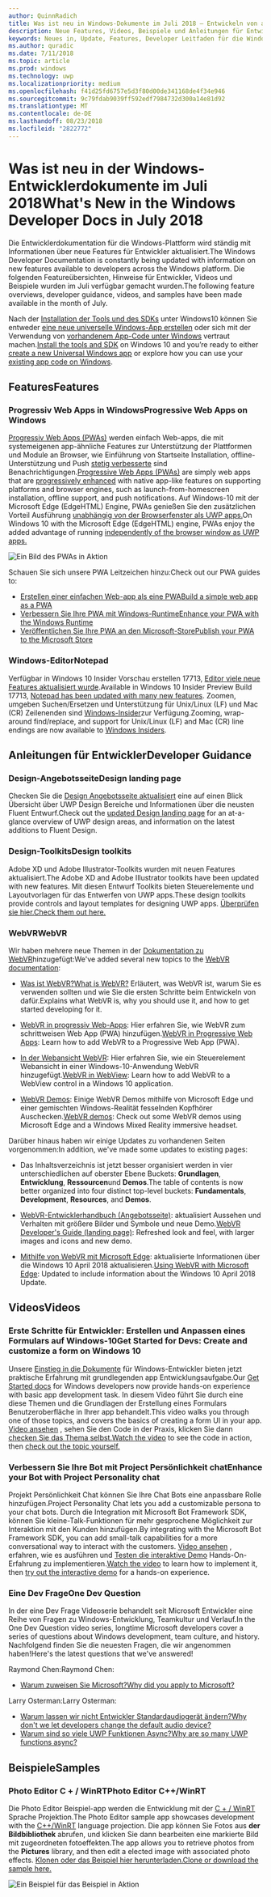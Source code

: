 ```yaml
---
author: QuinnRadich
title: Was ist neu in Windows-Dokumente im Juli 2018 – Entwickeln von apps UWP
description: Neue Features, Videos, Beispiele und Anleitungen für Entwickler wurden in der Windows-10-Entwicklerdokumentation für Juli 2018 hinzugefügt.
keywords: Neues in, Update, Features, Developer Leitfaden für die Windows-10, Juli
ms.author: quradic
ms.date: 7/11/2018
ms.topic: article
ms.prod: windows
ms.technology: uwp
ms.localizationpriority: medium
ms.openlocfilehash: f41d25fd6757e5d3f80d00de341168de4f34e946
ms.sourcegitcommit: 9c79fdab9039ff592edf7984732d300a14e81d92
ms.translationtype: MT
ms.contentlocale: de-DE
ms.lasthandoff: 08/23/2018
ms.locfileid: "2822772"
---
```

# <a name="whats-new-in-the-windows-developer-docs-in-july-2018"></a><span data-ttu-id="68a33-104">Was ist neu in der Windows-Entwicklerdokumente im Juli 2018</span><span class="sxs-lookup"><span data-stu-id="68a33-104">What's New in the Windows Developer Docs in July 2018</span></span>

<span data-ttu-id="68a33-105">Die Entwicklerdokumentation für die Windows-Plattform wird ständig mit Informationen über neue Features für Entwickler aktualisiert.</span><span class="sxs-lookup"><span data-stu-id="68a33-105">The Windows Developer Documentation is constantly being updated with information on new features available to developers across the Windows platform.</span></span> <span data-ttu-id="68a33-106">Die folgenden Featureübersichten, Hinweise für Entwickler, Videos und Beispiele wurden im Juli verfügbar gemacht wurden.</span><span class="sxs-lookup"><span data-stu-id="68a33-106">The following feature overviews, developer guidance, videos, and samples have been made available in the month of July.</span></span>

<span data-ttu-id="68a33-107">Nach der [Installation der Tools und des SDKs](http://go.microsoft.com/fwlink/?LinkId=821431) unter Windows10 können Sie entweder [eine neue universelle Windows-App erstellen](../get-started/create-uwp-apps.md) oder sich mit der Verwendung von [vorhandenem App-Code unter Windows](../porting/index.md) vertraut machen.</span><span class="sxs-lookup"><span data-stu-id="68a33-107">[Install the tools and SDK](http://go.microsoft.com/fwlink/?LinkId=821431) on Windows 10 and you’re ready to either [create a new Universal Windows app](../get-started/create-uwp-apps.md) or explore how you can use your [existing app code on Windows](../porting/index.md).</span></span>

## <a name="features"></a><span data-ttu-id="68a33-108">Features</span><span class="sxs-lookup"><span data-stu-id="68a33-108">Features</span></span>

### <a name="progressive-web-apps-on-windows"></a><span data-ttu-id="68a33-109">Progressiv Web Apps in Windows</span><span class="sxs-lookup"><span data-stu-id="68a33-109">Progressive Web Apps on Windows</span></span>

<span data-ttu-id="68a33-110">[Progressiv Web Apps (PWAs)](https://developer.microsoft.com/windows/pwa) werden einfach Web-apps, die mit systemeigenen app-ähnliche Features zur Unterstützung der Plattformen und Module an Browser, wie Einführung von Startseite Installation, offline-Unterstützung und Push [stetig verbesserte](https://wikipedia.org/wiki/Progressive_enhancement) sind Benachrichtigungen.</span><span class="sxs-lookup"><span data-stu-id="68a33-110">[Progressive Web Apps (PWAs)](https://developer.microsoft.com/windows/pwa) are simply web apps that are [progressively enhanced](https://wikipedia.org/wiki/Progressive_enhancement) with native app-like features on supporting platforms and browser engines, such as launch-from-homescreen installation, offline support, and push notifications.</span></span> <span data-ttu-id="68a33-111">Auf Windows-10 mit der Microsoft Edge (EdgeHTML) Engine, PWAs genießen Sie den zusätzlichen Vorteil Ausführung [unabhängig von der Browserfenster als UWP apps.](https://docs.microsoft.com/microsoft-edge/progressive-web-apps/windows-features)</span><span class="sxs-lookup"><span data-stu-id="68a33-111">On Windows 10 with the Microsoft Edge (EdgeHTML) engine, PWAs enjoy the added advantage of running [independently of the browser window as UWP apps.](https://docs.microsoft.com/microsoft-edge/progressive-web-apps/windows-features)</span></span>

![Ein Bild des PWAs in Aktion](images/progressive-web-apps.jpg)

<span data-ttu-id="68a33-113">Schauen Sie sich unsere PWA Leitzeichen hinzu:</span><span class="sxs-lookup"><span data-stu-id="68a33-113">Check out our PWA guides to:</span></span>

* [<span data-ttu-id="68a33-114">Erstellen einer einfachen Web-app als eine PWA</span><span class="sxs-lookup"><span data-stu-id="68a33-114">Build a simple web app as a PWA</span></span>](https://docs.microsoft.com/microsoft-edge/progressive-web-apps/get-started)
* [<span data-ttu-id="68a33-115">Verbessern Sie Ihre PWA mit Windows-Runtime</span><span class="sxs-lookup"><span data-stu-id="68a33-115">Enhance your PWA with the Windows Runtime</span></span>](https://docs.microsoft.com/en-us/microsoft-edge/progressive-web-apps/windows-features)
* [<span data-ttu-id="68a33-116">Veröffentlichen Sie Ihre PWA an den Microsoft-Store</span><span class="sxs-lookup"><span data-stu-id="68a33-116">Publish your PWA to the Microsoft Store</span></span>](https://docs.microsoft.com/microsoft-edge/progressive-web-apps/microsoft-store)

### <a name="notepad"></a><span data-ttu-id="68a33-117">Windows-Editor</span><span class="sxs-lookup"><span data-stu-id="68a33-117">Notepad</span></span>

<span data-ttu-id="68a33-118">Verfügbar in Windows 10 Insider Vorschau erstellen 17713, [Editor viele neue Features aktualisiert wurde](http://aka.ms/ant-man).</span><span class="sxs-lookup"><span data-stu-id="68a33-118">Available in Windows 10 Insider Preview Build 17713, [Notepad has been updated with many new features](http://aka.ms/ant-man).</span></span> <span data-ttu-id="68a33-119">Zoomen, umgeben Suchen/Ersetzen und Unterstützung für Unix/Linux (LF) und Mac (CR) Zeilenenden sind [Windows-Insider](https://insider.windows.com/)zur Verfügung.</span><span class="sxs-lookup"><span data-stu-id="68a33-119">Zooming, wrap-around find/replace, and support for Unix/Linux (LF) and Mac (CR) line endings are now available to [Windows Insiders](https://insider.windows.com/).</span></span> 

## <a name="developer-guidance"></a><span data-ttu-id="68a33-120">Anleitungen für Entwickler</span><span class="sxs-lookup"><span data-stu-id="68a33-120">Developer Guidance</span></span>

### <a name="design-landing-page"></a><span data-ttu-id="68a33-121">Design-Angebotsseite</span><span class="sxs-lookup"><span data-stu-id="68a33-121">Design landing page</span></span>

<span data-ttu-id="68a33-122">Checken Sie die [Design Angebotsseite aktualisiert](https://developer.microsoft.com/windows/apps/design) eine auf einen Blick Übersicht über UWP Design Bereiche und Informationen über die neusten Fluent Entwurf.</span><span class="sxs-lookup"><span data-stu-id="68a33-122">Check out the [updated Design landing page](https://developer.microsoft.com/windows/apps/design) for an at-a-glance overview of UWP design areas, and information on the latest additions to Fluent Design.</span></span>

### <a name="design-toolkits"></a><span data-ttu-id="68a33-123">Design-Toolkits</span><span class="sxs-lookup"><span data-stu-id="68a33-123">Design toolkits</span></span>

<span data-ttu-id="68a33-124">Adobe XD und Adobe Illustrator-Toolkits wurden mit neuen Features aktualisiert.</span><span class="sxs-lookup"><span data-stu-id="68a33-124">The Adobe XD and Adobe Illustrator toolkits have been updated with new features.</span></span> <span data-ttu-id="68a33-125">Mit diesen Entwurf Toolkits bieten Steuerelemente und Layoutvorlagen für das Entwerfen von UWP apps.</span><span class="sxs-lookup"><span data-stu-id="68a33-125">These design toolkits provide controls and layout templates for designing UWP apps.</span></span> [<span data-ttu-id="68a33-126">Überprüfen sie hier.</span><span class="sxs-lookup"><span data-stu-id="68a33-126">Check them out here.</span></span>](../design/downloads/index.md)

### <a name="webvr"></a><span data-ttu-id="68a33-127">WebVR</span><span class="sxs-lookup"><span data-stu-id="68a33-127">WebVR</span></span>

<span data-ttu-id="68a33-128">Wir haben mehrere neue Themen in der [Dokumentation zu WebVR](https://docs.microsoft.com/microsoft-edge/webvr/
)hinzugefügt:</span><span class="sxs-lookup"><span data-stu-id="68a33-128">We've added several new topics to the [WebVR documentation](https://docs.microsoft.com/microsoft-edge/webvr/
):</span></span>

* [<span data-ttu-id="68a33-129">Was ist WebVR?</span><span class="sxs-lookup"><span data-stu-id="68a33-129">What is WebVR?</span></span>](https://docs.microsoft.com/microsoft-edge/webvr/what-is-webvr
) <span data-ttu-id="68a33-130">Erläutert, was WebVR ist, warum Sie es verwenden sollten und wie Sie die ersten Schritte beim Entwickeln von dafür.</span><span class="sxs-lookup"><span data-stu-id="68a33-130">Explains what WebVR is, why you should use it, and how to get started developing for it.</span></span>

* <span data-ttu-id="68a33-131">[WebVR in progressiv Web-Apps](https://docs.microsoft.com/microsoft-edge/webvr/webvr-in-pwas): Hier erfahren Sie, wie WebVR zum schrittweisen Web App (PWA) hinzufügen.</span><span class="sxs-lookup"><span data-stu-id="68a33-131">[WebVR in Progressive Web Apps](https://docs.microsoft.com/microsoft-edge/webvr/webvr-in-pwas): Learn how to add WebVR to a Progressive Web App (PWA).</span></span>

* <span data-ttu-id="68a33-132">[In der Webansicht WebVR](https://docs.microsoft.com/microsoft-edge/webvr/webvr-in-webview): Hier erfahren Sie, wie ein Steuerelement Webansicht in einer Windows-10-Anwendung WebVR hinzugefügt.</span><span class="sxs-lookup"><span data-stu-id="68a33-132">[WebVR in WebView](https://docs.microsoft.com/microsoft-edge/webvr/webvr-in-webview): Learn how to add WebVR to a WebView control in a Windows 10 application.</span></span>

* <span data-ttu-id="68a33-133">[WebVR Demos](https://docs.microsoft.com/microsoft-edge/webvr/demos): Einige WebVR Demos mithilfe von Microsoft Edge und einer gemischten Windows-Realität fesselnden Kopfhörer Auschecken.</span><span class="sxs-lookup"><span data-stu-id="68a33-133">[WebVR demos](https://docs.microsoft.com/microsoft-edge/webvr/demos): Check out some WebVR demos using Microsoft Edge and a Windows Mixed Reality immersive headset.</span></span>

<span data-ttu-id="68a33-134">Darüber hinaus haben wir einige Updates zu vorhandenen Seiten vorgenommen:</span><span class="sxs-lookup"><span data-stu-id="68a33-134">In addition, we've made some updates to existing pages:</span></span>

* <span data-ttu-id="68a33-135">Das Inhaltsverzeichnis ist jetzt besser organisiert werden in vier unterschiedlichen auf oberster Ebene Buckets: **Grundlagen**, **Entwicklung**, **Ressourcen**und **Demos**.</span><span class="sxs-lookup"><span data-stu-id="68a33-135">The table of contents is now better organized into four distinct top-level buckets: **Fundamentals**, **Development**, **Resources**, and **Demos**.</span></span>

* <span data-ttu-id="68a33-136">[WebVR-Entwicklerhandbuch (Angebotsseite)](https://docs.microsoft.com/microsoft-edge/webvr/): aktualisiert Aussehen und Verhalten mit größere Bilder und Symbole und neue Demo.</span><span class="sxs-lookup"><span data-stu-id="68a33-136">[WebVR Developer's Guide (landing page)](https://docs.microsoft.com/microsoft-edge/webvr/): Refreshed look and feel, with larger images and icons and new demo.</span></span>

* <span data-ttu-id="68a33-137">[Mithilfe von WebVR mit Microsoft Edge](https://docs.microsoft.com/microsoft-edge/webvr/webvr-with-edge): aktualisierte Informationen über die Windows 10 April 2018 aktualisieren.</span><span class="sxs-lookup"><span data-stu-id="68a33-137">[Using WebVR with Microsoft Edge](https://docs.microsoft.com/microsoft-edge/webvr/webvr-with-edge): Updated to include information about the Windows 10 April 2018 Update.</span></span>

## <a name="videos"></a><span data-ttu-id="68a33-138">Videos</span><span class="sxs-lookup"><span data-stu-id="68a33-138">Videos</span></span>

### <a name="get-started-for-devs-create-and-customize-a-form-on-windows-10"></a><span data-ttu-id="68a33-139">Erste Schritte für Entwickler: Erstellen und Anpassen eines Formulars auf Windows-10</span><span class="sxs-lookup"><span data-stu-id="68a33-139">Get Started for Devs: Create and customize a form on Windows 10</span></span>

<span data-ttu-id="68a33-140">Unsere [Einstieg in die Dokumente](../get-started/index.md) für Windows-Entwickler bieten jetzt praktische Erfahrung mit grundlegenden app Entwicklungsaufgabe.</span><span class="sxs-lookup"><span data-stu-id="68a33-140">Our [Get Started docs](../get-started/index.md) for Windows developers now provide hands-on experience with basic app development task.</span></span> <span data-ttu-id="68a33-141">In diesem Video führt Sie durch eine diese Themen und die Grundlagen der Erstellung eines Formulars Benutzeroberfläche in Ihrer app behandelt.</span><span class="sxs-lookup"><span data-stu-id="68a33-141">This video walks you through one of those topics, and covers the basics of creating a form UI in your app.</span></span> <span data-ttu-id="68a33-142">[Video ansehen](https://www.youtube.com/watch?v=AgngKzq4hKI&feature=youtu.be) , sehen Sie den Code in der Praxis, klicken Sie dann [checken Sie das Thema selbst.](http://aka.ms/CreateForms)</span><span class="sxs-lookup"><span data-stu-id="68a33-142">[Watch the video](https://www.youtube.com/watch?v=AgngKzq4hKI&feature=youtu.be) to see the code in action, then [check out the topic yourself.](http://aka.ms/CreateForms)</span></span>

### <a name="enhance-your-bot-with-project-personality-chat"></a><span data-ttu-id="68a33-143">Verbessern Sie Ihre Bot mit Project Persönlichkeit chat</span><span class="sxs-lookup"><span data-stu-id="68a33-143">Enhance your Bot with Project Personality chat</span></span>

<span data-ttu-id="68a33-144">Projekt Persönlichkeit Chat können Sie Ihre Chat Bots eine anpassbare Rolle hinzufügen.</span><span class="sxs-lookup"><span data-stu-id="68a33-144">Project Personality Chat lets you add a customizable persona to your chat bots.</span></span> <span data-ttu-id="68a33-145">Durch die Integration mit Microsoft Bot Framework SDK, können Sie kleine-Talk-Funktionen für mehr gesprochene Möglichkeit zur Interaktion mit den Kunden hinzufügen.</span><span class="sxs-lookup"><span data-stu-id="68a33-145">By integrating with the Microsoft Bot Framework SDK, you can add small-talk capabilities for a more conversational way to interact with the customers.</span></span> <span data-ttu-id="68a33-146">[Video ansehen](https://www.youtube.com/watch?v=5C_uD8g2QKg&feature=youtu.be) , erfahren, wie es ausführen und [Testen die interaktive Demo](http://aka.ms/PersonalityChat) Hands-On-Erfahrung zu implementieren.</span><span class="sxs-lookup"><span data-stu-id="68a33-146">[Watch the video](https://www.youtube.com/watch?v=5C_uD8g2QKg&feature=youtu.be) to learn how to implement it, then [try out the interactive demo](http://aka.ms/PersonalityChat) for a hands-on experience.</span></span>

### <a name="one-dev-question"></a><span data-ttu-id="68a33-147">Eine Dev Frage</span><span class="sxs-lookup"><span data-stu-id="68a33-147">One Dev Question</span></span>

<span data-ttu-id="68a33-148">In der eine Dev Frage Videoserie behandelt seit Microsoft Entwickler eine Reihe von Fragen zu Windows-Entwicklung, Teamkultur und Verlauf.</span><span class="sxs-lookup"><span data-stu-id="68a33-148">In the One Dev Question video series, longtime Microsoft developers cover a series of questions about Windows development, team culture, and history.</span></span> <span data-ttu-id="68a33-149">Nachfolgend finden Sie die neuesten Fragen, die wir angenommen haben!</span><span class="sxs-lookup"><span data-stu-id="68a33-149">Here's the latest questions that we've answered!</span></span>

<span data-ttu-id="68a33-150">Raymond Chen:</span><span class="sxs-lookup"><span data-stu-id="68a33-150">Raymond Chen:</span></span>

* [<span data-ttu-id="68a33-151">Warum zuweisen Sie Microsoft?</span><span class="sxs-lookup"><span data-stu-id="68a33-151">Why did you apply to Microsoft?</span></span>](https://www.youtube.com/watch?v=oL8ymamkEMU&feature=youtu.be)

<span data-ttu-id="68a33-152">Larry Osterman:</span><span class="sxs-lookup"><span data-stu-id="68a33-152">Larry Osterman:</span></span>

* [<span data-ttu-id="68a33-153">Warum lassen wir nicht Entwickler Standardaudiogerät ändern?</span><span class="sxs-lookup"><span data-stu-id="68a33-153">Why don't we let developers change the default audio device?</span></span>](https://www.youtube.com/watch?v=6aNUoVfbnmg&feature=youtu.be)
* [<span data-ttu-id="68a33-154">Warum sind so viele UWP Funktionen Async?</span><span class="sxs-lookup"><span data-stu-id="68a33-154">Why are so many UWP functions async?</span></span>](https://www.youtube.com/watch?v=5M724QIy1Mk&feature=youtu.be)

## <a name="samples"></a><span data-ttu-id="68a33-155">Beispiele</span><span class="sxs-lookup"><span data-stu-id="68a33-155">Samples</span></span>

### <a name="photo-editor-cwinrt"></a><span data-ttu-id="68a33-156">Photo Editor C + / WinRT</span><span class="sxs-lookup"><span data-stu-id="68a33-156">Photo Editor C++/WinRT</span></span>

<span data-ttu-id="68a33-157">Die Photo Editor Beispiel-app werden die Entwicklung mit der [C + / WinRT](../cpp-and-winrt-apis/intro-to-using-cpp-with-winrt.md) Sprache Projektion.</span><span class="sxs-lookup"><span data-stu-id="68a33-157">The Photo Editor sample app showcases development with the [C++/WinRT](../cpp-and-winrt-apis/intro-to-using-cpp-with-winrt.md) language projection.</span></span> <span data-ttu-id="68a33-158">Die app können Sie Fotos aus **der Bildbibliothek** abrufen, und klicken Sie dann bearbeiten eine markierte Bild mit zugeordneten fotoeffekten.</span><span class="sxs-lookup"><span data-stu-id="68a33-158">The app allows you to retrieve photos from the **Pictures** library, and then edit a elected image with associated photo effects.</span></span> [<span data-ttu-id="68a33-159">Klonen oder das Beispiel hier herunterladen.</span><span class="sxs-lookup"><span data-stu-id="68a33-159">Clone or download the sample here.</span></span>](https://github.com/Microsoft/Windows-appsample-photo-editor)

![Ein Beispiel für das Beispiel in Aktion](images/photo-editor-banner.png)
